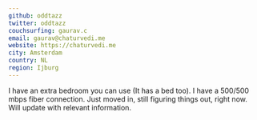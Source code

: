```yaml
---
github: oddtazz
twitter: oddtazz
couchsurfing: gaurav.c
email: gaurav@chaturvedi.me
website: https://chaturvedi.me
city: Amsterdam
country: NL
region: Ijburg
---
```


I have an extra bedroom you can use (It has a bed too).
I have a 500/500 mbps fiber connection.
Just moved in, still figuring things out, right now. Will update with relevant information.
